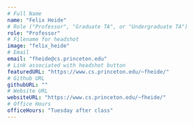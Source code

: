 ```yaml
---
# Full Name
name: "Felix Heide"
# Role ("Professor", "Graduate TA", or "Undergraduate TA")
role: "Professor"
# Filename for headshot
image: "felix_heide"
# Email
email: "fheide@cs.princeton.edu"
# Link associated with headshot button
featuredURL: "https://www.cs.princeton.edu/~fheide/"
# Github URL
githubURL: ""
# Website URL
websiteURL: "https://www.cs.princeton.edu/~fheide/"
# Office Hours
officeHours: "Tuesday after class"
---
```

